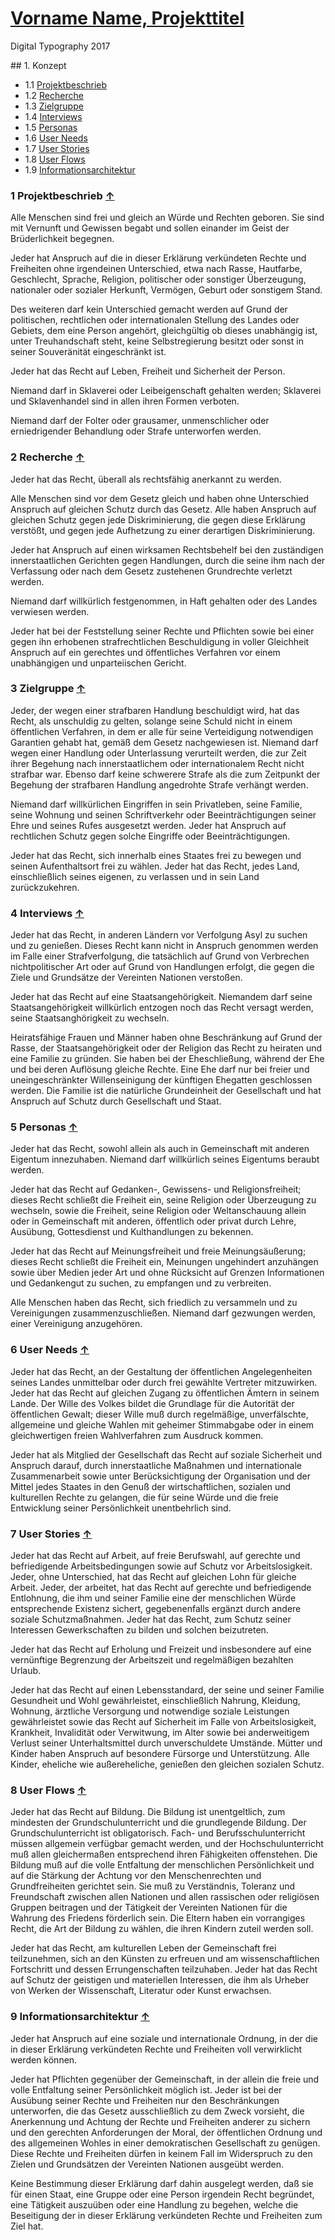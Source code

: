 # [Vorname Name, Projekttitel](../index.md)

Digital Typography 2017

<a id="top"></a> ## 1. Konzept

* 1.1 [Projektbeschrieb](#beschrieb)
* 1.2 [Recherche](#recherche)
* 1.3 [Zielgruppe](#zielgruppe)
* 1.4 [Interviews](#interviews)
* 1.5 [Personas](#personas)
* 1.6 [User Needs](#needs)
* 1.7 [User Stories](#stories)
* 1.8 [User Flows](#flows)
* 1.9 [Informationsarchitektur](#ia)

### <a id="beschrieb"></a> 1 Projektbeschrieb [&uarr;](#top)

Alle Menschen sind frei und gleich an Würde und Rechten geboren. Sie sind mit Vernunft und Gewissen begabt und sollen einander im Geist der Brüderlichkeit begegnen.

Jeder hat Anspruch auf die in dieser Erklärung verkündeten Rechte und Freiheiten ohne irgendeinen Unterschied, etwa nach Rasse, Hautfarbe, Geschlecht, Sprache, Religion, politischer oder sonstiger Überzeugung, nationaler oder sozialer Herkunft, Vermögen, Geburt oder sonstigem Stand.

Des weiteren darf kein Unterschied gemacht werden auf Grund der politischen, rechtlichen oder internationalen Stellung des Landes oder Gebiets, dem eine Person angehört, gleichgültig ob dieses unabhängig ist, unter Treuhandschaft steht, keine Selbstregierung besitzt oder sonst in seiner Souveränität eingeschränkt ist.

Jeder hat das Recht auf Leben, Freiheit und Sicherheit der Person.

Niemand darf in Sklaverei oder Leibeigenschaft gehalten werden; Sklaverei und Sklavenhandel sind in allen ihren Formen verboten.

Niemand darf der Folter oder grausamer, unmenschlicher oder erniedrigender Behandlung oder Strafe unterworfen werden.

### <a id="recherche"></a> 2 Recherche [&uarr;](#top)

Jeder hat das Recht, überall als rechtsfähig anerkannt zu werden.

Alle Menschen sind vor dem Gesetz gleich und haben ohne Unterschied Anspruch auf gleichen Schutz durch das Gesetz. Alle haben Anspruch auf gleichen Schutz gegen jede Diskriminierung, die gegen diese Erklärung verstößt, und gegen jede Aufhetzung zu einer derartigen Diskriminierung.

Jeder hat Anspruch auf einen wirksamen Rechtsbehelf bei den zuständigen innerstaatlichen Gerichten gegen Handlungen, durch die seine ihm nach der Verfassung oder nach dem Gesetz zustehenen Grundrechte verletzt werden.

Niemand darf willkürlich festgenommen, in Haft gehalten oder des Landes verwiesen werden.

Jeder hat bei der Feststellung seiner Rechte und Pflichten sowie bei einer gegen ihn erhobenen strafrechtlichen Beschuldigung in voller Gleichheit Anspruch auf ein gerechtes und öffentliches Verfahren vor einem unabhängigen und unparteiischen Gericht.

### <a id="zielgruppe"></a> 3 Zielgruppe [&uarr;](#top)

Jeder, der wegen einer strafbaren Handlung beschuldigt wird, hat das Recht, als unschuldig zu gelten, solange seine Schuld nicht in einem öffentlichen Verfahren, in dem er alle für seine Verteidigung notwendigen Garantien gehabt hat, gemäß dem Gesetz nachgewiesen ist.
Niemand darf wegen einer Handlung oder Unterlassung verurteilt werden, die zur Zeit ihrer Begehung nach innerstaatlichem oder internationalem Recht nicht strafbar war. Ebenso darf keine schwerere Strafe als die zum Zeitpunkt der Begehung der strafbaren Handlung angedrohte Strafe verhängt werden.

Niemand darf willkürlichen Eingriffen in sein Privatleben, seine Familie, seine Wohnung und seinen Schriftverkehr oder Beeinträchtigungen seiner Ehre und seines Rufes ausgesetzt werden. Jeder hat Anspruch auf rechtlichen Schutz gegen solche Eingriffe oder Beeinträchtigungen.

Jeder hat das Recht, sich innerhalb eines Staates frei zu bewegen und seinen Aufenthaltsort frei zu wählen.
Jeder hat das Recht, jedes Land, einschließlich seines eigenen, zu verlassen und in sein Land zurückzukehren.

### <a id="interviews"></a> 4 Interviews [&uarr;](#top)

Jeder hat das Recht, in anderen Ländern vor Verfolgung Asyl zu suchen und zu genießen.
Dieses Recht kann nicht in Anspruch genommen werden im Falle einer Strafverfolgung, die tatsächlich auf Grund von Verbrechen nichtpolitischer Art oder auf Grund von Handlungen erfolgt, die gegen die Ziele und Grundsätze der Vereinten Nationen verstoßen.

Jeder hat das Recht auf eine Staatsangehörigkeit.
Niemandem darf seine Staatsangehörigkeit willkürlich entzogen noch das Recht versagt werden, seine Staatsanghörigkeit zu wechseln.

Heiratsfähige Frauen und Männer haben ohne Beschränkung auf Grund der Rasse, der Staatsangehörigkeit oder der Religion das Recht zu heiraten und eine Familie zu gründen. Sie haben bei der Eheschließung, während der Ehe und bei deren Auflösung gleiche Rechte.
Eine Ehe darf nur bei freier und uneingeschränkter Willenseinigung der künftigen Ehegatten geschlossen werden.
Die Familie ist die natürliche Grundeinheit der Gesellschaft und hat Anspruch auf Schutz durch Gesellschaft und Staat.

### <a id="personas"></a> 5 Personas [&uarr;](#top)

Jeder hat das Recht, sowohl allein als auch in Gemeinschaft mit anderen Eigentum innezuhaben.
Niemand darf willkürlich seines Eigentums beraubt werden.

Jeder hat das Recht auf Gedanken-, Gewissens- und Religionsfreiheit; dieses Recht schließt die Freiheit ein, seine Religion oder Überzeugung zu wechseln, sowie die Freiheit, seine Religion oder Weltanschauung allein oder in Gemeinschaft mit anderen, öffentlich oder privat durch Lehre, Ausübung, Gottesdienst und Kulthandlungen zu bekennen.

Jeder hat das Recht auf Meinungsfreiheit und freie Meinungsäußerung; dieses Recht schließt die Freiheit ein, Meinungen ungehindert anzuhängen sowie über Medien jeder Art und ohne Rücksicht auf Grenzen Informationen und Gedankengut zu suchen, zu empfangen und zu verbreiten.

Alle Menschen haben das Recht, sich friedlich zu versammeln und zu Vereinigungen zusammenzuschließen.
Niemand darf gezwungen werden, einer Vereinigung anzugehören.

### <a id="needs"></a> 6 User Needs [&uarr;](#top)

Jeder hat das Recht, an der Gestaltung der öffentlichen Angelegenheiten seines Landes unmittelbar oder durch frei gewählte Vertreter mitzuwirken.
Jeder hat das Recht auf gleichen Zugang zu öffentlichen Ämtern in seinem Lande.
Der Wille des Volkes bildet die Grundlage für die Autorität der öffentlichen Gewalt; dieser Wille muß durch regelmäßige, unverfälschte, allgemeine und gleiche Wahlen mit geheimer Stimmabgabe oder in einem gleichwertigen freien Wahlverfahren zum Ausdruck kommen.

Jeder hat als Mitglied der Gesellschaft das Recht auf soziale Sicherheit und Anspruch darauf, durch innerstaatliche Maßnahmen und internationale Zusammenarbeit sowie unter Berücksichtigung der Organisation und der Mittel jedes Staates in den Genuß der wirtschaftlichen, sozialen und kulturellen Rechte zu gelangen, die für seine Würde und die freie Entwicklung seiner Persönlichkeit unentbehrlich sind.

### <a id="stories"></a> 7 User Stories [&uarr;](#top)

Jeder hat das Recht auf Arbeit, auf freie Berufswahl, auf gerechte und befriedigende Arbeitsbedingungen sowie auf Schutz vor Arbeitslosigkeit.
Jeder, ohne Unterschied, hat das Recht auf gleichen Lohn für gleiche Arbeit.
Jeder, der arbeitet, hat das Recht auf gerechte und befriedigende Entlohnung, die ihm und seiner Familie eine der menschlichen Würde entsprechende Existenz sichert, gegebenenfalls ergänzt durch andere soziale Schutzmaßnahmen.
Jeder hat das Recht, zum Schutz seiner Interessen Gewerkschaften zu bilden und solchen beizutreten.

Jeder hat das Recht auf Erholung und Freizeit und insbesondere auf eine vernünftige Begrenzung der Arbeitszeit und regelmäßigen bezahlten Urlaub.

Jeder hat das Recht auf einen Lebensstandard, der seine und seiner Familie Gesundheit und Wohl gewährleistet, einschließlich Nahrung, Kleidung, Wohnung, ärztliche Versorgung und notwendige soziale Leistungen gewährleistet sowie das Recht auf Sicherheit im Falle von Arbeitslosigkeit, Krankheit, Invalidität oder Verwitwung, im Alter sowie bei anderweitigem Verlust seiner Unterhaltsmittel durch unverschuldete Umstände.
Mütter und Kinder haben Anspruch auf besondere Fürsorge und Unterstützung. Alle Kinder, eheliche wie außereheliche, genießen den gleichen sozialen Schutz.

### <a id="flows"></a> 8 User Flows [&uarr;](#top)

Jeder hat das Recht auf Bildung. Die Bildung ist unentgeltlich, zum mindesten der Grundschulunterricht und die grundlegende Bildung. Der Grundschulunterricht ist obligatorisch. Fach- und Berufsschulunterricht müssen allgemein verfügbar gemacht werden, und der Hochschulunterricht muß allen gleichermaßen entsprechend ihren Fähigkeiten offenstehen.
Die Bildung muß auf die volle Entfaltung der menschlichen Persönlichkeit und auf die Stärkung der Achtung vor den Menschenrechten und Grundfreiheiten gerichtet sein. Sie muß zu Verständnis, Toleranz und Freundschaft zwischen allen Nationen und allen rassischen oder religiösen Gruppen beitragen und der Tätigkeit der Vereinten Nationen für die Wahrung des Friedens förderlich sein.
Die Eltern haben ein vorrangiges Recht, die Art der Bildung zu wählen, die ihren Kindern zuteil werden soll.

Jeder hat das Recht, am kulturellen Leben der Gemeinschaft frei teilzunehmen, sich an den Künsten zu erfreuen und am wissenschaftlichen Fortschritt und dessen Errungenschaften teilzuhaben.
Jeder hat das Recht auf Schutz der geistigen und materiellen Interessen, die ihm als Urheber von Werken der Wissenschaft, Literatur oder Kunst erwachsen.

### <a id="ia"></a> 9 Informationsarchitektur [&uarr;](#top)

Jeder hat Anspruch auf eine soziale und internationale Ordnung, in der die in dieser Erklärung verkündeten Rechte und Freiheiten voll verwirklicht werden können.

Jeder hat Pflichten gegenüber der Gemeinschaft, in der allein die freie und volle Entfaltung seiner Persönlichkeit möglich ist.
Jeder ist bei der Ausübung seiner Rechte und Freiheiten nur den Beschränkungen unterworfen, die das Gesetz ausschließlich zu dem Zweck vorsieht, die Anerkennung und Achtung der Rechte und Freiheiten anderer zu sichern und den gerechten Anforderungen der Moral, der öffentlichen Ordnung und des allgemeinen Wohles in einer demokratischen Gesellschaft zu genügen.
Diese Rechte und Freiheiten dürfen in keinem Fall im Widerspruch zu den Zielen und Grundsätzen der Vereinten Nationen ausgeübt werden.

Keine Bestimmung dieser Erklärung darf dahin ausgelegt werden, daß sie für einen Staat, eine Gruppe oder eine Person irgendein Recht begründet, eine Tätigkeit auszuüben oder eine Handlung zu begehen, welche die Beseitigung der in dieser Erklärung verkündeten Rechte und Freiheiten zum Ziel hat.  
